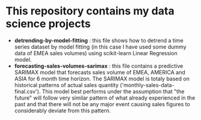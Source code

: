 # This repository contains my data science projects 

- **detrending-by-model-fitting** : this file shows how to detrend a time series dataset by model fitting (in this case I have used some dummy data of EMEA sales volumes) using scikit-learn Linear Regression model. 
- **forecasting-sales-volumes-sarimax** : this file contains a predictive SARIMAX model that forecasts sales volume of EMEA, AMERICA and ASIA for 6 month time horizon. 
  The SARIMAX model is totaly based on historical patterns of actual sales quantity ('monthly-sales-data-final.csv').
  This model best performs under the assumption that "the future" will follow very similar pattern of what already experienced in the past and that there will not be any major event causing sales figures to considerably deviate from this pattern.
